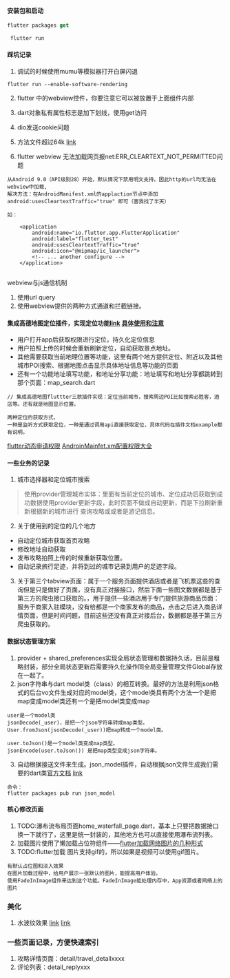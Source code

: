 <!--
 * @Description: 
 * @version: 
 * @Author: lxw
 * @Date: 2020-05-22 12:33:07
 * @LastEditors: lxw
 * @LastEditTime: 2020-06-04 10:07:47
--> 



#### 安装包和启动

```dart
flutter packages get
    
 flutter run
```

#### 踩坑记录

1. 调试的时候使用mumu等模拟器打开白屏闪退
```
flutter run --enable-software-rendering
```
2. flutter 中的webview控件，你要注意它可以被放置于上面组件内部

4. dart对象私有属性标志是加下划线，使用get访问


5. dio发送cookie问题

6. 方法文件超过64k
[link](https://blog.csdn.net/weixin_30693683/article/details/98463821)

7. flutter webview 无法加载网页报net:ERR_CLEARTEXT_NOT_PERMITTED问题

```
从Android 9.0（API级别28）开始，默认情况下禁用明文支持。因此http的url均无法在webview中加载,
解决方法：在AndroidManifest.xml的applaction节点中添加android:usesCleartextTraffic="true" 即可（害我找了半天）

如：

    <application
        android:name="io.flutter.app.FlutterApplication"
        android:label="flutter_test"
        android:usesCleartextTraffic="true"
        android:icon="@mipmap/ic_launcher">
		<!-- ... another configure -->
	</application>
	

```

webview与js通信机制

1. 使用url query
2. 使用webview提供的两种方式通道和拦截链接。
#### 集成高德地图定位插件，实现定位功能[link](https://pub.dev/packages/amap_location) [具体使用和注意](https://blog.csdn.net/Gemini_Kanon/article/details/104628500?utm_medium=distribute.pc_relevant.none-task-blog-baidujs-1)

- 用户打开app后获取权限进行定位，持久化定位信息
- 用户拍照上传的时候会重新刷新定位，自动获取景点地址。
- 其他需要获取当前地理位置等功能，这里有两个地方提供定位、附近以及其他城市POI搜索、根据地图点击显示具体地址信息等功能的页面
- 还有一个功能地址填写功能，和地址分享功能：地址填写和地址分享都跳转到那个页面：map_search.dart
```
// 集成高德地图fluttter三款插件实现：定位当前城市，搜索周边POI比如搜索必胜客，酒店等。还有就是地图显示位置。
```

```
两种定位的获取方式，
一种是监听方式获取定位，一种是通过调用api直接获取定位，具体代码在插件文档example都有说明。

```

[flutter动态申请权限](https://blog.csdn.net/u013425527/article/details/98938611)
[AndroinMainfet.xm配置权限大全](https://www.cnblogs.com/duwaiweb/archive/2012/09/01/2666215.html)

#### 一些业务的记录

1. 城市选择器和定位城市搜索
> 使用provider管理城市实体：里面有当前定位的城市、定位成功后获取到成功数据使用provider更新字段，此时页面不做成自动更新，而是下拉刷新重新根据新的城市进行
查询攻略或或者是游记信息。
2. 关于使用到的定位的几个地方
- 自动定位城市获取首页攻略
- 修改地址自动获取
- 发布攻略拍照上传的时候重新获取位置。
- 自动记录旅行足迹，并将到过的城市记录到用户的足迹字段。
3. 关于第三个tabview页面：属于一个服务页面提供酒店或者是飞机票这些的查询但是只是做好了页面，没有真正对接接口，然后下面一些图文数据都是基于第三方的爬虫接口获取的。，用于提供一些酒店用于专门提供旅游商品页面：服务于商家入驻模块，没有给都是一个商家发布的商品，点击之后进入商品详情页面，但是时间问题，目前这些还没有真正对接后台，数据都是基于第三方爬虫获取的。

#### 数据状态管理方案

1. provider + shared_preferences实现全局状态管理和数据持久话，目前是粗略封装，部分全局状态更新后需要持久化操作同全局变量管理文件Global存放在一起了。
2. json字符串与dart model类（class）的相互转换。最好的方法是利用json格式的后台vo文件生成对应的model类，这个model类具有两个方法一个是把map变成model类还有一个是把model类变成map
```
user是一个model类
jsonDecode(_user)，是把一个json字符串转成map类型。
User.fromJson(jsonDecode(_user))把map转成一个model类。

user.toJson()是一个model类变成map类型。
jsonEncode(user.toJson()) 是把map类型变成json字符串。

```
3. 自动根据接送文件来生成。json_model插件，自动根据json文件生成我们需要的dart类[官方文档](https://javascript.ctolib.com/flutterchina-json_model.html)   [link](https://www.jianshu.com/p/b852f9baa43e)
```
命令：
flutter packages pub run json_model
```

#### 核心修改页面

1. TODO:瀑布流布局页面home_waterfall_page.dart，基本上只要把数据接口换一下就行了，这里是统一封装的，其他地方也可以直接使用瀑布流列表。
2. 加载图片使用了懒加载占位符组件——[flutter加载网络图片的几种形式](https://www.jianshu.com/p/63d1a4b36e15)
3. TODO:flutter加载 图片支持gif的，所以如果是视频可以使用gif图片。
```
有默认占位图和淡入效果
在图片加载过程中，给用户展示一张默认的图片，能提高用户体验。
使用FadeInImage组件来达到这个功能。FadeInImage能处理内存中，App资源或者网络上的图片
```

### 美化
1. 水波纹效果 [link](https://blog.csdn.net/qq_33635385/article/details/102912836)    [link](https://www.jb51.net/article/165557.htm)


### 一些页面记录，方便快速索引
1. 攻略详情页面：detail/travel_detailxxxx
2. 评论列表：detail_replyxxx
